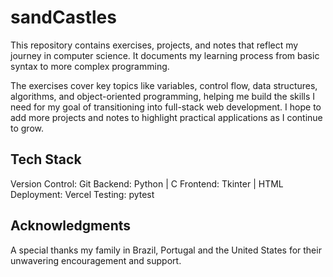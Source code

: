 # sandCastles

This repository contains exercises, projects, and notes that reflect my journey in computer science. It documents my learning process from basic syntax to more complex programming.

The exercises cover key topics like variables, control flow, data structures, algorithms, and object-oriented programming, helping me build the skills I need for my goal of transitioning into full-stack web development. I hope to add more projects and notes to highlight practical applications as I continue to grow.

## Tech Stack

Version Control: Git
Backend: Python | C
Frontend: Tkinter | HTML
Deployment: Vercel
Testing: pytest

## Acknowledgments

A special thanks my family in Brazil, Portugal and the United States for their unwavering encouragement and support.
